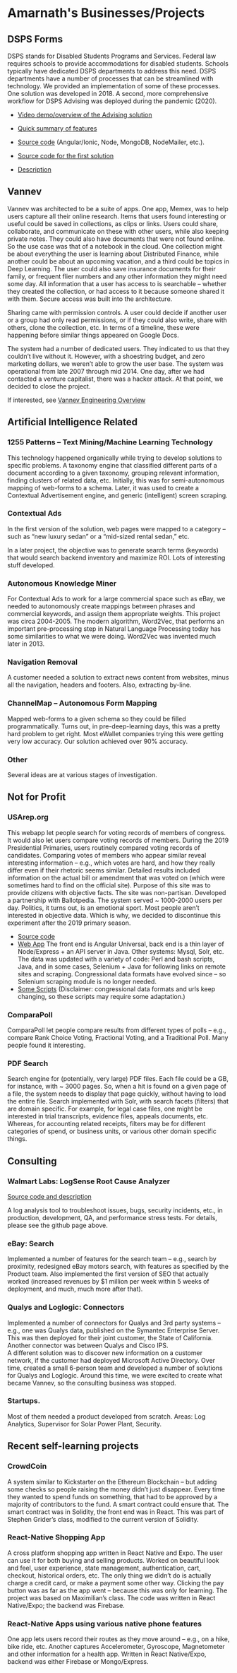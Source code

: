 # Amarnath's Businesses/Projects

## <a name="dspsforms"></a> DSPS Forms 

DSPS stands for Disabled Students Programs and Services. Federal law requires schools to provide accommodations for disabled students.  Schools typically have dedicated DSPS departments to address this need. DSPS departments have a number of processes that can be streamlined with technology. We provided an implementation of some of these processes. One solution was developed in 2018. A second, more comprehensive workflow for DSPS Advising was deployed during the pandemic (2020). 

* [Video demo/overview of the Advising solution](https://www.youtube.com/watch?v=uBuMocQUaj0)  
* [Quick summary of features](https://www.dspsforms.com/advising-forms/)  
* [Source code](https://github.com/dspsforms/dspsAdvisingFlow)  (Angular/Ionic, Node, MongoDB, NodeMailer, etc.). 

* [Source code for the first solution](https://github.com/dspsforms/dspsForms)  
* [Description](https://github.com/dspsforms/dspsForms/blob/master/STUDENT_INITIATED_FORMS.md)
 

## <a name="vannev"></a> Vannev  

Vannev was architected to be a suite of apps. One app, Memex, was to help users capture all their online research. Items that users found interesting or useful could be saved in collections, as clips or links. Users could share, collaborate, and communicate on these with other users, while also keeping private notes. They could also have documents that were not found online. So the use case was that of a notebook in the cloud. One collection might be about everything the user is learning about Distributed Finance, while another could be about an upcoming vacation, and a third could be topics in Deep Learning. The user could also save insurance documents for their family, or frequent flier numbers and any other information they might need some day.  All information that a user has access to is searchable – whether they created the collection, or had access to it because someone shared it with them. Secure access was built into the architecture.

Sharing came with permission controls. A user could decide if another user or a group had only read permissions, or if they could also write, share with others, clone the collection, etc. In terms of a timeline, these were happening before similar things appeared on Google Docs.

The system had a number of dedicated users. They indicated to us that they couldn’t live without it. However, with a shoestring budget, and zero marketing dollars, we weren’t able to grow the user base. The system was operational from late 2007 through mid 2014. One day, after we had contacted a venture capitalist, there was a hacker attack. At that point, we decided to close the project.

If interested, see  [Vannev Engineering Overview](./vannev-eng-overview.md)
 

## <a name="ai"></a> Artificial Intelligence Related 
 
### <a name="1255patterns"></a> 1255 Patterns – Text Mining/Machine Learning Technology 

This technology happened organically while trying to develop solutions to specific problems. A taxonomy engine that classified different parts of a document according to a given taxonomy, grouping relevant information, finding clusters of related data, etc. Initially, this was for semi-autonomous mapping of web-forms to a schema. Later, it was used to create a Contextual Advertisement engine, and generic (intelligent) screen scraping.
 

### <a name="contextads"></a> Contextual Ads 

In the first version of the solution, web pages were mapped to a category – such as “new luxury sedan” or a “mid-sized rental sedan,” etc. 

In a later project, the objective was to generate search terms (keywords) that would search backend inventory and maximize ROI. Lots of interesting stuff developed. 
 

### <a name="kminer"></a> Autonomous Knowledge Miner 

For Contextual Ads to work for a large commercial space such as eBay, we needed to autonomously create mappings between phrases and commercial keywords, and assign them appropriate weights. This project was circa 2004-2005. The modern algorithm, Word2Vec, that performs an important pre-processing step in Natural Language Processing today has some similarities to what we were doing.  Word2Vec was invented much later in 2013.

 

### <a name="navremoval"></a> Navigation Removal 
A customer needed a solution to extract news content from websites, minus all the navigation, headers and footers.  Also, extracting by-line. 
 

### <a name="channelmap"></a> ChannelMap – Autonomous Form Mapping 

Mapped web-forms to a given schema so they could be filled programmatically. Turns out, in pre-deep-learning days, this was a pretty hard problem to get right. Most eWallet companies trying this were getting very low accuracy. Our solution achieved over 90% accuracy.
 
 
### Other
Several ideas are at various stages of investigation. 

##  <a name="notforprofit"></a> Not for Profit

### <a name="usarep"></a> USArep.org 

This webapp let people search for voting records of members of congress. It would also let users compare voting records of members. During the 2019 Presidential Primaries, users routinely compared voting records of candidates.  Comparing votes of members who appear similar reveal interesting information – e.g., which votes are hard, and how they really differ even if their rhetoric seems similar.
Detailed results included information on the actual bill or amendment that was voted on (which were sometimes hard to find on the official site). Purpose of this site was to provide citizens with objective facts. The site was non-partisan.
Developed a partnership with Ballotpedia.
The system served ~ 1000-2000 users per day.  Politics, it turns out, is an emotional sport. Most people aren’t interested in objective data. Which is why, we decided to discontinue this experiment after the 2019 primary season.

* [Source code](https://github.com/usarep)  
* [Web App](https://github.com/usarep/repvote-angular8-node)  The front end is Angular Universal, back end is a thin layer of Node/Express + an API server in Java. Other systems: Mysql, Solr, etc. 
The data was updated with a variety of code: Perl and bash scripts, Java, and in some cases, Selenium + Java for following links on remote sites and scraping. Congressional data formats have evolved since – so Selenium scraping module is no longer needed. 
* [Some Scripts](https://github.com/usarep/repvoteScriptsv2)
(Disclaimer: congressional data formats and urls keep changing, so these scripts may require some adaptation.)

### <a name="comparapoll"></a> ComparaPoll 

ComparaPoll let people compare results from different types of polls – e.g., compare Rank Choice Voting, Fractional Voting, and a Traditional Poll. 
Many people found it interesting. 

### <a name="pdfsearch"></a> PDF Search 

Search engine for (potentially, very large) PDF files. Each file could be a GB, for instance, with ~ 3000 pages. So, when a hit is found on a given page of a file, the system needs to display that page quickly, without having to load the entire file. Search  implemented with Solr, with search facets (filters) that are domain specific. For example, for legal case files, one might be interested in trial transcripts, evidence files, appeals documents, etc. Whereas, for accounting related receipts, filters may be for different categories of spend, or business units, or various other domain specific things.
 
 

## <a name="consulting"></a> Consulting    	      	 	                                                                                          

### <a name="logsense"></a> Walmart Labs: LogSense Root Cause Analyzer 

[Source code and description](https://github.com/logsense/logsense)

A log analysis tool to troubleshoot issues, bugs, security incidents, etc., in production, development, QA, and performance stress tests. For details, please see the github page above.
 
 
### <a name="ebay"></a> eBay: Search 
Implemented a number of features for the search team – e.g., search by proximity, redesigned eBay motors search, with features as specified by the Product team. 
Also implemented the first version of SEO that actually worked (increased revenues by $1 million per week within 5 weeks of deployment, and much, much more after that). 

 
 
###  <a name="qualys"></a> Qualys and Loglogic: Connectors

Implemented a number of connectors for Qualys and 3rd party systems – e.g., one was Qualys data, published on the Symantec Enterprise Server. This was then deployed for their joint customer, the State of California. 
Another connector was between Qualys and Cisco IPS.  
A different solution was to discover new information on a customer network, if the customer had deployed Microsoft Active Directory.
Over time, created a small 6-person team and developed a number of solutions for Qualys and Loglogic.
Around this time, we were excited to create what became Vannev, so the consulting business was stopped.


### Startups. 

Most of them needed a product developed from scratch.  Areas: Log Analytics, Supervisor for Solar Power Plant, Security.

## <a name="selflearning"></a> Recent self-learning projects 

### <a name="crowdcoin"></a> CrowdCoin 

A system similar to Kickstarter on the Ethereum Blockchain – but adding some checks so people raising the money didn’t just disappear. Every time they wanted to spend funds on something, that had to be approved by a majority of contributors to the fund. A smart contract could ensure that. The smart contract was in Solidity, the front end was in React. This was part of Stephen Grider’s class, modified to the current version of Solidity. 

### <a name="rnshopping"></a> React-Native Shopping App 

A cross platform shopping app written in React Native and Expo. The user can use it for both buying and selling products. Worked on beautiful look and feel, user experience, state management, authentication, cart, checkout, historical orders, etc. The only thing we didn’t do is actually charge a credit card, or make a payment some other way. Clicking the pay button was as far as the app went – because this was only for learning. The project was based on Maximilian’s class. The code was written in React Native/Expo; the backend was Firebase. 

### <a name="rnother"></a> React-Native Apps using various native phone features  

One app lets users record their routes as they move around – e.g., on a hike, bike ride, etc. Another captures Accelerometer, Gyroscope, Magnetometer and other information for a health app. Written in React Native/Expo, backend was either Firebase or Mongo/Express. 
